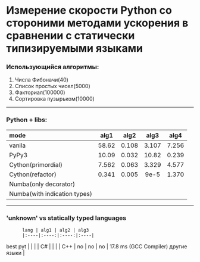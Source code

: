# Измерение скорости Python со стороними методами ускорения в сравнении с статически типизируемыми языками

### Использующийся алгоритмы:
1. Числа Фибоначи(40)
2. Список простых чисел(5000)
3. Факториал(100000)
4. Сортировка пузырьком(10000)

-------------------------------------------

### **Python + libs:**

mode                         | alg1  | alg2  | alg3  | alg4
:----                        |:----: |:----: |:----: |:----:|
vanila                       | 58.62 | 0.108 | 3.107 | 7.256
PyPy3                        | 10.09 | 0.032 | 10.82 | 0.239
Cython(primordial)           | 7.562 | 0.063 | 3.329 | 4.577
Cython(refactor)             | 0.341 | 0.005 | 9e-5  | 1.370
Numba(only decorator)        |
Numba(with indication types) |

---------------------------------------------

### **'unknown' vs statically typed languages**

          lang | alg1 | alg2 | alg3
          |:----|:----:|:----:|:----|
best pyt  |    |      |      |
C#        |    |       |     | 
C++       | no |  no  |  no  |  17.8 ms (GCC Compiler)
другие языки |
